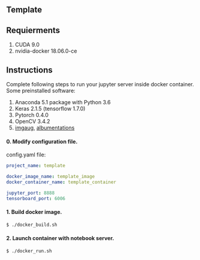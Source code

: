 ## Template

## Requierments  
1) CUDA 9.0
2) nvidia-docker 18.06.0-ce

## Instructions
Complete following steps to run your jupyter server inside docker container.  
Some preinstalled software:
1) Anaconda 5.1 package with Python 3.6
2) Keras 2.1.5 (tensorflow 1.7.0)
3) Pytorch 0.4.0
4) OpenCV 3.4.2
5) [imgaug](https://github.com/aleju/imgaug), [albumentations](https://github.com/albu/albumentations)


#### 0. Modify configuration file.  
config.yaml file:
```yaml
project_name: template

docker_image_name: template_image
docker_container_name: template_container

jupyter_port: 8888
tensorboard_port: 6006
```

#### 1. Build docker image.
```bash
$ ./docker_build.sh
```

#### 2. Launch container with notebook server.
```bash
$ ./docker_run.sh
```
